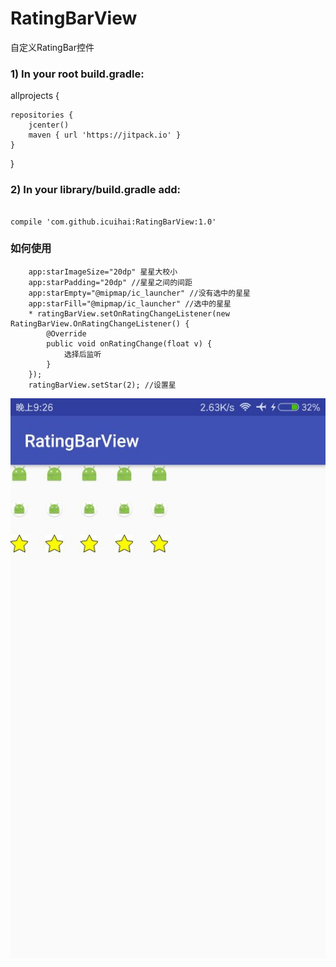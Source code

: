 # RatingBarView
自定义RatingBar控件
### 1) In your root build.gradle:
allprojects {

    repositories {
        jcenter()
        maven { url 'https://jitpack.io' }
    }
}
### 2) In your library/build.gradle add:
<pre><code>
compile 'com.github.icuihai:RatingBarView:1.0'
</code></pre>
### 如何使用
        app:starImageSize="20dp" 星星大校小
        app:starPadding="20dp" //星星之间的间距
        app:starEmpty="@mipmap/ic_launcher" //没有选中的星星
        app:starFill="@mipmap/ic_launcher" //选中的星星
        * ratingBarView.setOnRatingChangeListener(new RatingBarView.OnRatingChangeListener() {
            @Override
            public void onRatingChange(float v) {
                选择后监听
            }
        });
        ratingBarView.setStar(2); //设置星
        
![image](https://github.com/icuihai/RatingBarView/raw/master/img/star.png)
